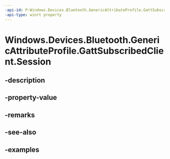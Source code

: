 ```yaml
---
-api-id: P:Windows.Devices.Bluetooth.GenericAttributeProfile.GattSubscribedClient.Session
-api-type: winrt property
---
```


<!-- Property syntax.
public GattSession Session { get; }
-->

# Windows.Devices.Bluetooth.GenericAttributeProfile.GattSubscribedClient.Session

## -description

## -property-value

## -remarks

## -see-also

## -examples

